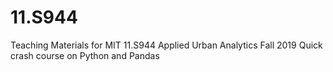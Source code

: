 # 11.S944
Teaching Materials for MIT 11.S944 Applied Urban Analytics Fall 2019
Quick crash course on Python and Pandas
